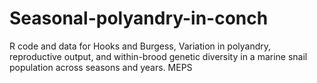 # Seasonal-polyandry-in-conch
R code and data for Hooks and Burgess, Variation in polyandry, reproductive output, and within-brood genetic diversity in a marine snail population across seasons and years. MEPS

